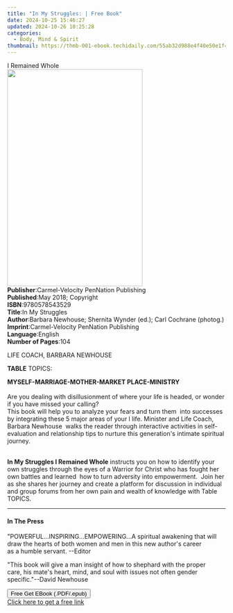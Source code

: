 ```yaml
---
title: "In My Struggles: | Free Book"
date: 2024-10-25 15:46:27
updated: 2024-10-26 10:25:28
categories:
  - Body, Mind & Spirit
thumbnail: https://thmb-001-ebook.techidaily.com/55ab32d988e4f40e50e1f4bf13ca9200d633ece9e9ba85307e5040a47e95914f.jpg
---
```

<main id="book-container">
  <div class="flex flex-col">
    <div class="book-brief flex-1 py-6 px-4 sm:p-6 md:py-10 md:px-8">
      <!-- brief-->
      <div class="book-brief-main">I Remained Whole</div>
    </div>
    <div
      class="book-meta-info flex-1 grid gap-4 col-start-1 col-end-3 row-start-1 sm:mb-6 sm:grid-cols-4 lg:gap-6 lg:col-start-2 lg:row-end-6 lg:row-span-6 lg:mb-0"
    >
      <div
        class="book-meta-info-left place-content-center mt-4 p-4 text-sm leading-6 col-start-2 col-span-2 dark:text-slate-400"
      >
        <img
          class="w-full h-500 object-cover rounded-lg sm:h-255 sm:col-span-2 lg:col-span-full"
          src="https://img-001-ebook.techidaily.com/6403985cb813a75ee30839590357b6b529c28ed515141127f5f104a5544c8534.jpg"
          alt=""
          width="312"
          height="500"
        />
      </div>
      <div
        class="book-meta-info-right mt-2 col-start-1 row-start-2 col-span-3 self-center"
      >
        <!-- meta data  -->
        <div class="flex flex-col px-4 md:px-8">
          <div class="flex-1">
            <strong>Publisher</strong>:<span class="px-2"
              >Carmel-Velocity PenNation Publishing</span
            >
          </div>
          <div class="flex-1">
            <strong>Published</strong>:<span class="px-2"
              >May 2018; Copyright</span
            >
          </div>
          <div class="flex-1">
            <strong>ISBN</strong>:<span class="px-2">9780578543529</span>
          </div>
          <div class="flex-1">
            <strong>Title</strong>:<span class="px-2">In My Struggles</span>
          </div>
          <div class="flex-1">
            <strong>Author</strong>:<span class="px-2"
              >Barbara Newhouse; Shernita Wynder (ed.); Carl Cochrane
              (photog.)</span
            >
          </div>
          <div class="flex-1">
            <strong>Imprint</strong>:<span class="px-2"
              >Carmel-Velocity PenNation Publishing</span
            >
          </div>
          <div class="flex-1">
            <strong>Language</strong>:<span class="px-2">English</span>
          </div>
          <div class="flex-1">
            <strong>Number of Pages</strong>:<span class="px-2">104</span>
          </div>
        </div>
      </div>
    </div>
    <div class="book-description flex-1 py-6 px-4 sm:p-6 md:py-10 md:px-8">
      <div class="book-description-main">
        <div accordion-content="" id="description">
          <p>LIFE COACH, BARBARA NEWHOUSE</p>
          <p><strong>TABLE</strong> TOPICS:</p>
          <p>
            <strong>MYSELF-MARRIAGE-MOTHER-MARKET PLACE-MINISTRY&nbsp;</strong
            ><br /><br />Are you dealing with disillusionment of where your life
            is headed, or wonder if you have missed your calling?&nbsp;<br />This
            book will help you to analyze your fears and turn them&nbsp; into
            successes by integrating these 5 major areas of your l life.
            Minister and Life Coach, Barbara Newhouse&nbsp; walks the reader
            through&nbsp;interactive activities in self-evaluation and
            relationship tips to&nbsp;nurture&nbsp;this generation's intimate
            spiritual journey.&nbsp;
          </p>
          <p>
            <br /><strong>In My Struggles I Remained Whole</strong
            >&nbsp;instructs you on how to identify your own struggles through
            the eyes of a&nbsp;Warrior&nbsp;for Christ&nbsp;who has fought her
            own battles and learned&nbsp; how to turn adversity into
            empowerment.&nbsp; Join her as she shares her journey and create a
            platform for discussion in individual and group forums from her own
            pain and wealth of knowledge with Table TOPICS.
          </p>
        </div>
        <div class="accordion-fader"></div>
      </div>
    </div>
    <div class="book-excerpts flex-1 py-6 px-4 sm:p-6 md:py-10 md:px-8">
      <!-- excerpts-->
      <div class="book-excerpts-main">
        <hr />
        <h4 class="placeholder placeholder-heading">
          <span>In The Press</span>
        </h4>
        <p></p>
        <p>
          "POWERFUL...INSPIRING...EMPOWERING...A spiritual awakening that will
          draw the hearts of both women and men in this new author's career
          as&nbsp;a&nbsp;humble&nbsp;servant. --Editor&nbsp;
        </p>
        <p>
          "This book will give a man insight of how to shephard with the proper
          care,&nbsp;his mate's heart, mind, and soul with issues not often
          gender specific."--David Newhouse
        </p>
        <p></p>
      </div>
    </div>
    <div
      class="book-about-author flex-1 py-6 px-4 sm:p-6 md:py-10 md:px-8"
    ></div>
    <div class="book-free-get flex-1 py-6 px-4 sm:p-6 md:py-10 md:px-8">
      <button
        id="btn-free-get"
        class="bg-blue-500 hover:bg-blue-700 text-white font-bold py-2 px-4 rounded"
      >
        Free Get EBook (.PDF/.epub)
      </button>
      <div id="countdown-display" class="px-2 text-lg mt-2"></div>
      <a
        id="free-link"
        class="hidden bg-blue-500 hover:bg-blue-700 text-white font-bold py-2 px-4 rounded"
        href="https://www.ebooks.com/en-us/book/209876332/in-my-struggles/barbara-newhouse/"
        target="_blank"
        >Click here to get a free link</a
      >
    </div>
    <script>
      let countdownTime = 0;
      let countdownInterval = null;
      document
        .getElementById('btn-free-get')
        .addEventListener('click', startCountdown);
      function startCountdown() {
        countdownTime = new Date().getTime() + 60000 * 3;
        countdownInterval = setInterval(updateCountdown, 1000);
        document.getElementById('btn-free-get').disabled = true;
        document
          .getElementById('btn-free-get')
          .classList.add('bg-gray-500', 'cursor-not-allowed');
      }
      function updateCountdown() {
        let currentTime = new Date().getTime();
        let timeLeft = countdownTime - currentTime;
        let secondsLeft = Math.floor(timeLeft / 1000);
        document.getElementById('countdown-display').innerHTML =
          `Remaining time: ${secondsLeft} seconds.`;
        if (secondsLeft <= 0) {
          clearInterval(countdownInterval);
          document.getElementById('btn-free-get').classList.add('hidden');
          document.getElementById('free-link').classList.remove('hidden');
          document.getElementById('countdown-display').innerHTML = '';
        }
      }
    </script>
  </div>
</main>
